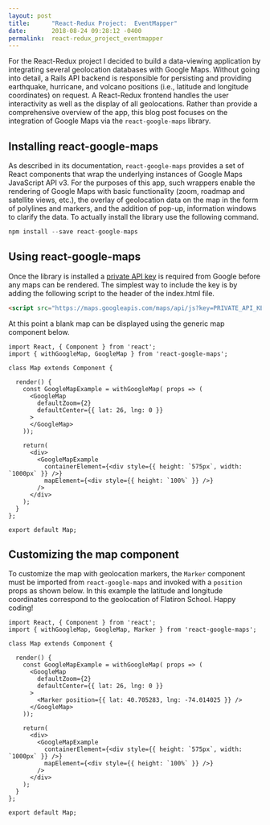 ```yaml
---
layout: post
title:      "React-Redux Project:  EventMapper"
date:       2018-08-24 09:28:12 -0400
permalink:  react-redux_project_eventmapper
---
```


For the React-Redux project I decided to build a data-viewing application by integrating several geolocation databases with Google Maps. Without going into detail, a Rails API backend is responsible for persisting and providing earthquake, hurricane, and volcano positions (i.e., latitude and longitude coordinates) on request. A React-Redux frontend handles the user interactivity as well as the display of all geolocations. Rather than provide a comprehensive overview of the app, this blog post focuses on the integration of Google Maps via the `react-google-maps` library.

## Installing react-google-maps
As described in its documentation, `react-google-maps` provides a set of React components that wrap the underlying instances of Google Maps JavaScript API v3. For the purposes of this app, such wrappers enable the rendering of Google Maps with basic functionality (zoom, roadmap and satellite views, etc.), the overlay of geolocation data on the map in the form of polylines and markers, and the addition of pop-up, information windows to clarify the data. To actually install the library use the following command.
```javascript
npm install --save react-google-maps
```
  
## Using react-google-maps
Once the library is installed a [private API key](https://developers.google.com/maps/documentation/javascript/get-api-key) is required from Google before any maps can be rendered. The simplest way to include the key is by adding the following script to the header of the index.html file.
```html
<script src="https://maps.googleapis.com/maps/api/js?key=PRIVATE_API_KEY"></script>
```
At this point a blank map can be displayed using the generic map component below.
```
import React, { Component } from 'react';
import { withGoogleMap, GoogleMap } from 'react-google-maps';

class Map extends Component {

  render() {
    const GoogleMapExample = withGoogleMap( props => (
      <GoogleMap
        defaultZoom={2}
        defaultCenter={{ lat: 26, lng: 0 }}
      >
      </GoogleMap>
    ));

    return(
      <div>
        <GoogleMapExample
          containerElement={<div style={{ height: `575px`, width: `1000px` }} />}
          mapElement={<div style={{ height: `100%` }} />}
        />
      </div>
    );
  }
};

export default Map;
```
  
## Customizing the map component
To customize the map with geolocation markers, the `Marker` component must be imported from `react-google-maps` and invoked with a `position` props as shown below. In this example the latitude and longitude coordinates correspond to the geolocation of Flatiron School. Happy coding!
```
import React, { Component } from 'react';
import { withGoogleMap, GoogleMap, Marker } from 'react-google-maps';

class Map extends Component {

  render() {
    const GoogleMapExample = withGoogleMap( props => (
      <GoogleMap
        defaultZoom={2}
        defaultCenter={{ lat: 26, lng: 0 }}
      >
        <Marker position={{ lat: 40.705283, lng: -74.014025 }} />
      </GoogleMap>
    ));

    return(
      <div>
        <GoogleMapExample
          containerElement={<div style={{ height: `575px`, width: `1000px` }} />}
          mapElement={<div style={{ height: `100%` }} />}
        />
      </div>
    );
  }
};

export default Map;
```
